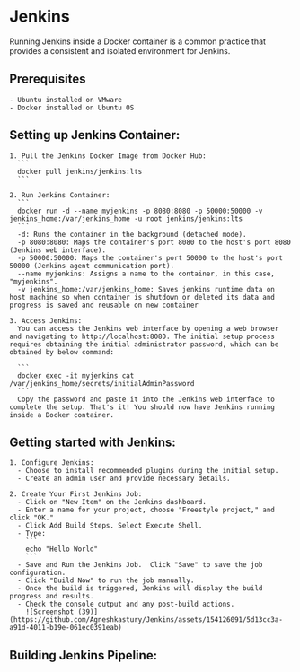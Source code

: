 # Jenkins
  Running Jenkins inside a Docker container is a common practice that provides a consistent and isolated environment for Jenkins.

  ## Prerequisites
    - Ubuntu installed on VMware
    - Docker installed on Ubuntu OS

  ## Setting up Jenkins Container:
    1. Pull the Jenkins Docker Image from Docker Hub:
      ```
      docker pull jenkins/jenkins:lts
      ```
      
    2. Run Jenkins Container:
      ```
      docker run -d --name myjenkins -p 8080:8080 -p 50000:50000 -v jenkins_home:/var/jenkins_home -u root jenkins/jenkins:lts
      ```
      -d: Runs the container in the background (detached mode).
      -p 8080:8080: Maps the container's port 8080 to the host's port 8080 (Jenkins web interface).
      -p 50000:50000: Maps the container's port 50000 to the host's port 50000 (Jenkins agent communication port).
      --name myjenkins: Assigns a name to the container, in this case, "myjenkins".
      -v jenkins_home:/var/jenkins_home: Saves jenkins runtime data on host machine so when container is shutdown or deleted its data and progress is saved and reusable on new container

    3. Access Jenkins:
      You can access the Jenkins web interface by opening a web browser and navigating to http://localhost:8080. The initial setup process requires obtaining the initial administrator password, which can be obtained by below command:
       
      ```
      docker exec -it myjenkins cat /var/jenkins_home/secrets/initialAdminPassword
      ```
      Copy the password and paste it into the Jenkins web interface to complete the setup. That's it! You should now have Jenkins running inside a Docker container.

  ## Getting started with Jenkins:
    1. Configure Jenkins:
      - Choose to install recommended plugins during the initial setup.
      - Create an admin user and provide necessary details.

    2. Create Your First Jenkins Job:
      - Click on "New Item" on the Jenkins dashboard.
      - Enter a name for your project, choose "Freestyle project," and click "OK."
      - Click Add Build Steps. Select Execute Shell.
      - Type:
        ```
        echo "Hello World"
        ```
      - Save and Run the Jenkins Job.  Click "Save" to save the job configuration.
      - Click "Build Now" to run the job manually.
      - Once the build is triggered, Jenkins will display the build progress and results.
      - Check the console output and any post-build actions. 
        ![Screenshot (39)](https://github.com/Agneshkastury/Jenkins/assets/154126091/5d13cc3a-a91d-4011-b19e-061ec0391eab)

  ## Building Jenkins Pipeline:
  
